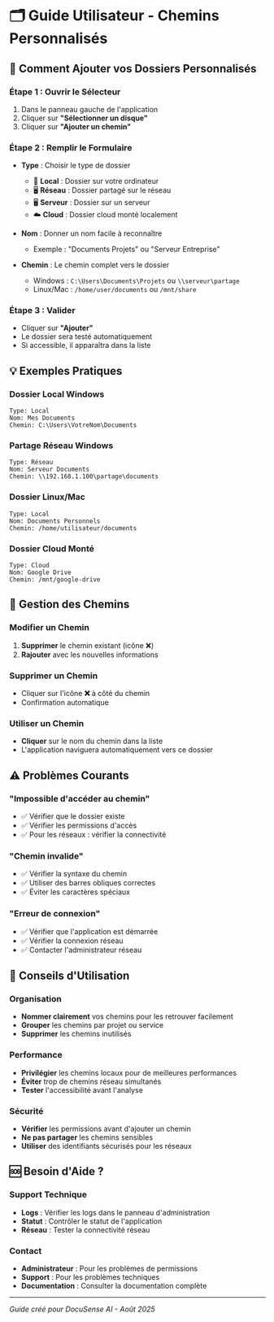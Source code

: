 # 🗂️ Guide Utilisateur - Chemins Personnalisés

## 🎯 Comment Ajouter vos Dossiers Personnalisés

### Étape 1 : Ouvrir le Sélecteur
1. Dans le panneau gauche de l'application
2. Cliquer sur **"Sélectionner un disque"**
3. Cliquer sur **"Ajouter un chemin"**

### Étape 2 : Remplir le Formulaire
- **Type** : Choisir le type de dossier
  - 📁 **Local** : Dossier sur votre ordinateur
  - 🖥️ **Réseau** : Dossier partagé sur le réseau
  - 🖥️ **Serveur** : Dossier sur un serveur
  - ☁️ **Cloud** : Dossier cloud monté localement

- **Nom** : Donner un nom facile à reconnaître
  - Exemple : "Documents Projets" ou "Serveur Entreprise"

- **Chemin** : Le chemin complet vers le dossier
  - Windows : `C:\Users\Documents\Projets` ou `\\serveur\partage`
  - Linux/Mac : `/home/user/documents` ou `/mnt/share`

### Étape 3 : Valider
- Cliquer sur **"Ajouter"**
- Le dossier sera testé automatiquement
- Si accessible, il apparaîtra dans la liste

## 💡 Exemples Pratiques

### Dossier Local Windows
```
Type: Local
Nom: Mes Documents
Chemin: C:\Users\VotreNom\Documents
```

### Partage Réseau Windows
```
Type: Réseau
Nom: Serveur Documents
Chemin: \\192.168.1.100\partage\documents
```

### Dossier Linux/Mac
```
Type: Local
Nom: Documents Personnels
Chemin: /home/utilisateur/documents
```

### Dossier Cloud Monté
```
Type: Cloud
Nom: Google Drive
Chemin: /mnt/google-drive
```

## 🔧 Gestion des Chemins

### Modifier un Chemin
1. **Supprimer** le chemin existant (icône ❌)
2. **Rajouter** avec les nouvelles informations

### Supprimer un Chemin
- Cliquer sur l'icône **❌** à côté du chemin
- Confirmation automatique

### Utiliser un Chemin
- **Cliquer** sur le nom du chemin dans la liste
- L'application naviguera automatiquement vers ce dossier

## ⚠️ Problèmes Courants

### "Impossible d'accéder au chemin"
- ✅ Vérifier que le dossier existe
- ✅ Vérifier les permissions d'accès
- ✅ Pour les réseaux : vérifier la connectivité

### "Chemin invalide"
- ✅ Vérifier la syntaxe du chemin
- ✅ Utiliser des barres obliques correctes
- ✅ Éviter les caractères spéciaux

### "Erreur de connexion"
- ✅ Vérifier que l'application est démarrée
- ✅ Vérifier la connexion réseau
- ✅ Contacter l'administrateur réseau

## 🎯 Conseils d'Utilisation

### Organisation
- **Nommer clairement** vos chemins pour les retrouver facilement
- **Grouper** les chemins par projet ou service
- **Supprimer** les chemins inutilisés

### Performance
- **Privilégier** les chemins locaux pour de meilleures performances
- **Éviter** trop de chemins réseau simultanés
- **Tester** l'accessibilité avant l'analyse

### Sécurité
- **Vérifier** les permissions avant d'ajouter un chemin
- **Ne pas partager** les chemins sensibles
- **Utiliser** des identifiants sécurisés pour les réseaux

## 🆘 Besoin d'Aide ?

### Support Technique
- **Logs** : Vérifier les logs dans le panneau d'administration
- **Statut** : Contrôler le statut de l'application
- **Réseau** : Tester la connectivité réseau

### Contact
- **Administrateur** : Pour les problèmes de permissions
- **Support** : Pour les problèmes techniques
- **Documentation** : Consulter la documentation complète

---

*Guide créé pour DocuSense AI - Août 2025*
